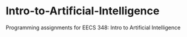 # Intro-to-Artificial-Intelligence
Programming assignments for EECS 348: Intro to Artificial Intelligence
